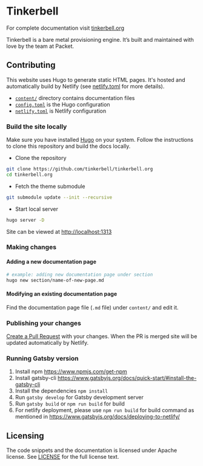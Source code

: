 # Tinkerbell

For complete documentation visit [tinkerbell.org](https://tinkerbell.org/)

Tinkerbell is a bare metal provisioning engine.
It’s built and maintained with love by the team at Packet.

## Contributing

This website uses Hugo to generate static HTML pages.
It's hosted and automatically build by Netlify (see [netlify.toml](./netlify.toml 'View file') for more details).

- [`content/`](./content/ 'View the directory') directory contains
  documentation files
- [`config.toml`](./config.toml 'View file') is the Hugo configuration
- [`netlify.toml`](./netlify.toml 'View file') is Netlify
  configuration

### Build the site locally

Make sure you have installed [Hugo](https://gohugo.io/getting-started/installing/) on your system.
Follow the instructions to clone this repository and build the docs locally.

- Clone the repository

```sh
git clone https://github.com/tinkerbell/tinkerbell.org
cd tinkerbell.org
```

- Fetch the theme submodule

```sh
git submodule update --init --recursive
```

- Start local server

```sh
hugo server -D
```

Site can be viewed at [http://localhost:1313](http://localhost:1313)

### Making changes

#### Adding a new documentation page

```sh
# example: adding new documentation page under section
hugo new section/name-of-new-page.md
```

#### Modifying an existing documentation page

Find the documentation page file (`.md` file) under `content/` and edit it.

### Publishing your changes

[Create a Pull Request](https://help.github.com/en/articles/creating-a-pull-request) with your changes.
When the PR is merged site will be updated automatically by Netlify.

### Running Gatsby version

1. Install npm https://www.npmjs.com/get-npm
2. Install gatsby-cli https://www.gatsbyjs.org/docs/quick-start/#install-the-gatsby-cli
3. Install the dependencies `npm install`
4. Run `gatsby develop` for Gatsby development server
5. Run `gatsby build` or `npm run build` for build
6. For netlify deployment, please use `npm run build` for build command as mentioned in https://www.gatsbyjs.org/docs/deploying-to-netlify/

## Licensing

The code snippets and the documentation is licensed under Apache license.
See [LICENSE](./LICENSE) for the full license text.
